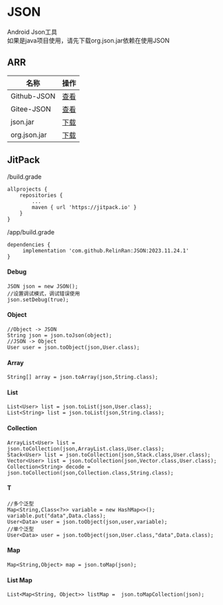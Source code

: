 # JSON
Android Json工具  
如果是java项目使用，请先下载org.json.jar依赖在使用JSON  
## ARR
|名称|操作|
|-|-|
|Github-JSON|[查看](https://github.com/RelinRan/JSON) |
|Gitee-JSON|[查看](https://gitee.com/relin/JSON) |
|json.jar|[下载](https://github.com/RelinRan/JSON/blob/master/jar) |
|org.json.jar|[下载](https://github.com/RelinRan/JSON/blob/master/jar) |
## JitPack
/build.grade
```
allprojects {
    repositories {
		...
		maven { url 'https://jitpack.io' }
	}
}
```
/app/build.grade
```
dependencies {
	 implementation 'com.github.RelinRan:JSON:2023.11.24.1'
}
```
#### Debug
```
JSON json = new JSON();
//设置调试模式，调试错误使用
json.setDebug(true);
```
#### Object

```
//Object -> JSON
String json = json.toJson(object);
//JSON -> Object
User user = json.toObject(json,User.class);
```
#### Array
```
String[] array = json.toArray(json,String.class);
```
#### List
```
List<User> list = json.toList(json,User.class);
List<String> list = json.toList(json,String.class);
```
#### Collection
```
ArrayList<User> list = json.toCollection(json,ArrayList.class,User.class);
Stack<User> list = json.toCollection(json,Stack.class,User.class);
Vector<User> list = json.toCollection(json,Vector.class,User.class);
Collection<String> decode = json.toCollection(json,Collection.class,String.class);
```
#### T
```
//多个泛型
Map<String,Class<?>> variable = new HashMap<>();
variable.put("data",Data.class);
User<Data> user = json.toObject(json,user,variable);
//单个泛型
User<Data> user = json.toObject(json,User.class,"data",Data.class);
```
#### Map
```
Map<String,Object> map = json.toMap(json);
```
#### List Map
```
List<Map<String, Object>> listMap =  json.toMapCollection(json);
```